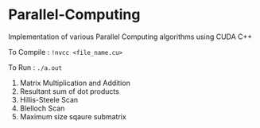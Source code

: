 # Parallel-Computing
Implementation of various Parallel Computing algorithms using CUDA C++

To Compile : ```!nvcc <file_name.cu>```

To Run : ```./a.out```

1. Matrix Multiplication and Addition
2. Resultant sum of dot products
3. Hillis-Steele Scan
4. Blelloch Scan
5. Maximum size sqaure submatrix

